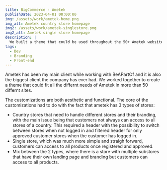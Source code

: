 ```yaml
---
title: BigCommerce - Ametek
publishDate: 2023-04-01 00:00:00
img: /assets/work/ametek-home.png
img_alt: Ametek country store homepage
img2: /assets/work/ametek-singlestore.png
img2_alt: Ametek single store homepage
description: |
  We built a theme that could be used throughout the 50+ Ametek websites and customized to fit any situation
tags:
  - Dev
  - Branding
  - Front-end
---
```


Ametek has been my main client while working with BeAPartOf and it is also the biggest client the company has ever had.
We worked together to create a theme that could fit all the differnt needs of Ametek in more than 50 differnt sites.

The customizations are both aesthetic and functional.
The core of the customizations had to do with the fact that ametek has 3 types of stores:
- Country stores that need to handle different stores and their branding, with the main issue being that customers not always can access to all stores of a country. This required a header with the possibility to switch between stores when not logged in and filtered header for only approved customer stores when the customer has logged in.
- Single store, which was much more simple and straigh forward, customers can access to all products once registered and approved.
- Mix between the 2 types, where there is a store with multiple substores that have their own landing page and branding but customers can access to all products.


